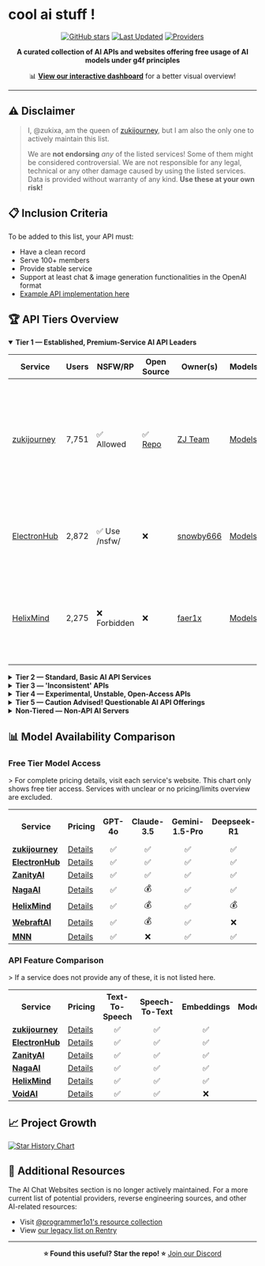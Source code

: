 # cool ai stuff !

<div align="center">

[![GitHub stars](https://img.shields.io/github/stars/zukixa/cool-ai-stuff?style=social)](https://github.com/zukixa/cool-ai-stuff/stargazers)
[![Last Updated](https://img.shields.io/badge/Last%20Updated-May%2025%2C%202025-blue)](https://github.com/zukixa/cool-ai-stuff)
[![Providers](https://img.shields.io/badge/API%20Providers-15%2B-green)](https://github.com/zukixa/cool-ai-stuff)

**A curated collection of AI APIs and websites offering free usage of AI models under g4f principles**

📊 **[View our interactive dashboard](https://cas.zukijourney.com)** for a better visual overview!

</div>

---

## ⚠️ Disclaimer

> I, @zukixa, am the queen of [zukijourney](https://github.com/zukijourney), but I am also the only one to actively maintain this list.
>
> We are **not endorsing** _any_ of the listed services! Some of them might be considered controversial. We are not responsible for any legal, technical or any other damage caused by using the listed services. Data is provided without warranty of any kind. **Use these at your own risk!**

## 📋 Inclusion Criteria

To be added to this list, your API must:

- Have a clean record
- Serve 100+ members
- Provide stable service
- Support at least chat & image generation functionalities in the OpenAI format
- [Example API implementation here](https://github.com/zukijourney/example-api)

## 🏆 API Tiers Overview

<details open>
<summary><b>Tier 1 — Established, Premium-Service AI API Leaders</b></summary>

| Service                                      | Users | NSFW/RP       | Open Source                                        | Owner(s)                                  | Models                                             | Notes                                                                                                                           |
| -------------------------------------------- | ----- | ------------- | -------------------------------------------------- | ----------------------------------------- | -------------------------------------------------- | ------------------------------------------------------------------------------------------------------------------------------- |
| [zukijourney](https://discord.gg/DWU2egFnHh) | 7,751 | ✅ Allowed    | ✅ [Repo](https://github.com/zukijourney/api-oss/) | [ZJ Team](https://zukijourney.com/)       | [Models](https://docs.zukijourney.com/models)      | The undisputed leader of the AI APIs, the largest & oldest of its kind still running. Offers other popular AI-related bots too. |
| [ElectronHub](https://discord.gg/4xg2TM3mNP) | 2,872 | ✅ Use /nsfw/ | ❌                                                 | [snowby666](https://github.com/snowby666) | [Models](https://playground.electronhub.top/model) | Developed by the maintainer of the [poe-api-wrapper](https://github.com/snowby666/poe-api-wrapper). Very RP-friendly.           |
| [HelixMind](https://discord.gg/466vKB47JH) | 2,275 | ❌ Forbidden | ❌          | [faer1x](https://github.com/faer1x)     | [Models](https://helixmind.online/model)    | Subscription-based service that 'just about' fits into the g4f principles definition with its free tier. |

</details>

<details>
<summary><b>Tier 2 — Standard, Basic AI API Services</b></summary>

| Service                                    | Users | NSFW/RP      | Open Source | Owner(s)                                | Models                                      | Notes                                                                                                    |
| ------------------------------------------ | ----- | ------------ | ----------- | --------------------------------------- | ------------------------------------------- | -------------------------------------------------------------------------------------------------------- |
| [NagaAI](https://discord.gg/8ywEPhnJy4)    | 3,459 | ❌ Forbidden | ❌          | [ZentixUA](https://github.com/ZentixUA) | [Models](https://api.naga.ac/v1/models)     | Honorary successor to ChimeraGPT, the largest g4f API in history (16k users).                            |
| [VoidAI](https://discord.gg/2nQwkvFFj6)    | 669   | ✅ Limited   | ❌          | [acatto](https://github.com/acattoXD)   | [Models](https://api.voidai.app/v1/models)      | An odd api with historically some other ai-related projects. Now focused on just APIs it seems.        |
| [FresedGPT](https://discord.gg/AWzY3b2DJH) | 454   | ❌ Forbidden | ❌          | [Fresed](https://github.com/qazplmqaz)  | [Models](https://fresedapi.fun/v1/models) | One of the best APIs out there, but struggling to recover after a server nuke.                           |

</details>

<details>
<summary><b>Tier 3 — 'Inconsistent' APIs</b></summary>

| Service                                    | Users | NSFW/RP      | Open Source | Owner(s)                                | Models                                          | Notes                                                                                                  |
| ------------------------------------------ | ----- | ------------ | ----------- | --------------------------------------- | ----------------------------------------------- | ------------------------------------------------------------------------------------------------------ |
| [WebraftAI](https://discord.gg/vbb2NQuWdR) | 1,524 | ❌ Forbidden | ❌          | [ds_gamer](https://github.com/ds-gamer) | [Models](https://api.webraft.in/freeapi/models) | Recovered from 5-month downtime due to the owner's health issues. Some instability in current service. |
| [FeathrAI](https://discord.gg/WgRsRfH38E) | 1,012   | ❌ Forbidden | ❌                                                | [ichatei](https://feathrai.xyz)        | [Models](https://feathrai.xyz/v1/models)   | [Place has some lore.](https://rentry.co/sjlore)                                              |
| [MNN](https://discord.gg/xKmsCCzUFW)       | 266   | ✅ Limited   | ❌          | [MNN](https://github.com/mkshustov)     | [Models](https://api.mnnai.ru/v1/models)        | Long-term standing small AI API with some useful models.                                               |

</details>

<details>
<summary><b>Tier 4 — Experimental, Unstable, Open-Access APIs</b></summary>

| Service                                   | Users | NSFW/RP      | Open Source                                       | Owner(s)                               | Models                                     | Notes                                                                                         |
| ----------------------------------------- | ----- | ------------ | ------------------------------------------------- | -------------------------------------- | ------------------------------------------ | --------------------------------------------------------------------------------------------- |
| [RespyTech](https://discord.gg/VQQyCNFnJA) | 664    | ❌ Forbidden | ❌ |[respy](https://github.com/rimunace)| [Models](https://api.rimunace.xyz/v1/models)| The AI API is however a layer two, being a 'collection' of all APIs on this list here.                 |
| [NexeonAI](https://discord.gg/5DfYgqX9DU)  | 374   | ❌ Forbidden | ❌                                                    | [Sakuya](https://github.com/LiveGamer101) | [Models](https://nexeonai.com/v1/models)         | Owner has been regularly DDOSing competition very openly and publicly. He is the local federal agent. |

</details>

<details>
<summary><b>Tier 5 — Caution Advised! Questionable AI API Offerings</b></summary>

| Service                                    | Users | NSFW/RP      | Open Source                                           | Owner(s)                                  | Models                                           | Why Potentially Misleading?                                                                                  |
| ------------------------------------------ | ----- | ------------ | ----------------------------------------------------- | ----------------------------------------- | ------------------------------------------------ | ------------------------------------------------------------------------------------------------------------ |
| [ShapesInc](https://discord.gg/shapes) | 225311 | ✅ Limited | ❌                                                    | [ShapesInc](https://github.com/shapesinc)     | [Models](https://shapes.inc/developer)           | Doesn't need an introduction. Only here due to a unfortunate techniality of the definition of g4f - to which they SOMEHOW count. |
| [ZanityAI](https://discord.gg/8GgUak8KrK)    | 1,444 | 💰 Paid only  | ❌                                                 | [Voidii](https://github.com/void6670)     | [Models](https://api.zanity.xyz/v1/models)         | did not pay his debt of 277 dolar to Godinhas                       |
| [exomlapi](https://discord.gg/QVqqwRjEyE)   | 191 | ✅ Limited   | ✅ [Repo](https://github.com/exomlapi/exomlapi)                                                 | [exomlapi](https://github.com/exomlapi)     | [Models](https:/exomlapi.com/v1/models)           | [De-Facto Owner is a subhumanely terrible being.](https://rentry.co/hitlerofg4f)    [Yes, this is yet another meow/cably project](https://rentry.co/itsalwaysmeow)                         |
</details>

<details>
<summary><b>Non-Tiered — Non-API AI Servers</b></summary>

| Service                                                       | Users  | What does it provide?                                                                                                               | Other Notes                                                                                              |
| ------------------------------------------------------------- | ------ | ----------------------------------------------------------------------------------------------------------------------------------- | -------------------------------------------------------------------------------------------------------- |
| [g4f.ai](https://discord.gg/nks3XTxdsN)                       | 12,418 | Hub of the github [repository](https://github.com/xtekky/gpt4free) that started it all.                                             | Not very active, nor really moderated.                                                                   |
| [NexusAI](https://discord.gg/YA6ESvHsCF)                      | 6,874  | Continuation of an older project. Provides UIs for image and ai text generation.                                                    | Moonman/Pushkar is a known credit card fraudster and self-advertised his projects in many places before. |
| [FreeGPT4](https://discord.gg/free-gpt-4-1106520284967735316) | 4,819  | Ancient community of gpt-4-free individuals. Plenty good AI-related content.                                                        | Ran by [@lomusire](https://github.com/Lomusire)                                                          |
| [SpyrkAI](https://discord.gg/A6mhxXMcWe)                      | 631    | AI Labs founded by (some) ex-community members; aims to create a free & OSS alt. to OpenAI, leveraging growing interest in AI APIs. | Currently a slightly inactive server, but some behind-the-scenes work continues.                         |
| [OpenShapes](https://discord.gg/S4djBxRehM)                   | 167     | Project server for 'open source character-ai-like discord bots' - the OpenShapes platform.                                          | Still a WIP - project wise. Selfhost option works!                                                       |
| [serika.dev](https://discord.gg/dThZb9MNxa)                   | 52     | Project server for 'open source character-ai-like website characters' - the serika.dev platform                                         | Ran by a friend of the ZJ team.                                                   |

</details>

## 📊 Model Availability Comparison

### Free Tier Model Access

<table>
> For complete pricing details, visit each service's website. This chart only shows free tier access. Services with unclear or no pricing/limits overview are excluded.
  <tr>
    <th>Service</th>
    <th>Pricing</th>
    <th>GPT-4o</th>
    <th>Claude-3.5</th>
    <th>Gemini-1.5-Pro</th>
    <th>Deepseek-R1</th>
    <th>DALL-E-3</th>
    <th>Stable-Diffusion-3.5</th>
  </tr>
  <tr>
    <td><b><a href="https://discord.gg/DWU2egFnHh">zukijourney</a></b></td>
    <td><a href="https://docs.zukijourney.com/models">Details</a></td>
    <td align="center">✅</td>
    <td align="center">✅</td>
    <td align="center">✅</td>
    <td align="center">✅</td>
    <td align="center">✅</td>
    <td align="center">✅</td>
  </tr>
  <tr>
    <td><b><a href="https://discord.gg/4xg2TM3mNP">ElectronHub</a></b></td>
    <td><a href="https://www.electronhub.top/pricing">Details</a></td>
    <td align="center">✅</td>
    <td align="center">✅</td>
    <td align="center">✅</td>
    <td align="center">✅</td>
    <td align="center">✅</td>
    <td align="center">✅</td>
  </tr>
  <tr>
    <td><b><a href="https://discord.gg/8GgUak8KrK">ZanityAI</a></b></td>
    <td><a href="https://docs.zanity.xyz">Details</a></td>
    <td align="center">✅</td>
    <td align="center">✅</td>
    <td align="center">✅</td>
    <td align="center">✅</td>
    <td align="center">✅</td>
    <td align="center">✅</td>
  </tr>
  <tr>
    <td><b><a href="https://discord.gg/8ywEPhnJy4">NagaAI</a></b></td>
    <td><a href="https://naga.ac/dashboard/models">Details</a></td>
    <td align="center">✅</td>
    <td align="center">💰</td>
    <td align="center">✅</td>
    <td align="center">✅</td>
    <td align="center">💰</td>
    <td align="center">💰</td>
  </tr>
  <tr>
    <td><b><a href="https://discord.gg/466vKB47JH">HelixMind</a></b></td>
    <td><a href="https://helixmind.online/#pricing">Details</a></td>
    <td align="center">✅</td>
    <td align="center">💰</td>
    <td align="center">✅</td>
    <td align="center">💰</td>
    <td align="center">✅</td>
    <td align="center">💰</td>
  </tr>
  <tr>
    <td><b><a href="https://discord.gg/vbb2NQuWdR">WebraftAI</a></b></td>
    <td><a href="https://api.webraft.in/freeapi/models">Details</a></td>
    <td align="center">✅</td>
    <td align="center">💰</td>
    <td align="center">✅</td>
    <td align="center">❌</td>
    <td align="center">✅</td>
    <td align="center">❌</td>
  </tr>
   <tr>
    <td><b><a href="https://discord.gg/xKmsCCzUFW">MNN</a></b></td>
    <td><a href="https://api.mnnai.ru/v1/models">Details</a></td>
    <td align="center">✅</td>
    <td align="center">❌</td>
    <td align="center">✅</td>
    <td align="center">✅</td>
    <td align="center">✅</td>
    <td align="center">❌</td>
  </tr>
</table>

### API Feature Comparison

<table>
  > If a service does not provide any of these, it is not listed here.
  <tr>
    <th>Service</th>
    <th>Pricing</th>
    <th>Text-To-Speech</th>
    <th>Speech-To-Text</th>
    <th>Embeddings</th>
    <th>Moderations</th>
    <th>Translation</th>
    <th>Image-Upscale</th>
  </tr>
  <tr>
    <td><b><a href="https://discord.gg/DWU2egFnHh">zukijourney</a></b></td>
    <td><a href="https://docs.zukijourney.com/models">Details</a></td>
    <td align="center">✅</td>
    <td align="center">✅</td>
    <td align="center">✅</td>
    <td align="center">✅</td>
    <td align="center">✅</td>
    <td align="center">✅</td>
  </tr>
  <tr>
    <td><b><a href="https://discord.gg/4xg2TM3mNP">ElectronHub</a></b></td>
    <td><a href="https://www.electronhub.top/pricing">Details</a></td>
    <td align="center">✅</td>
    <td align="center">✅</td>
    <td align="center">✅</td>
    <td align="center">✅</td>
    <td align="center">✅</td>
    <td align="center">❌</td>
  </tr>
  <tr>
    <td><b><a href="https://discord.gg/8GgUak8KrK">ZanityAI</a></b></td>
    <td><a href="https://docs.zanity.xyz">Details</a></td>
    <td align="center">✅</td>
    <td align="center">✅</td>
    <td align="center">✅</td>
    <td align="center">✅</td>
    <td align="center">✅</td>
    <td align="center">❌</td>
  </tr>
  <tr>
    <td><b><a href="https://discord.gg/8ywEPhnJy4">NagaAI</a></b></td>
    <td><a href="https://naga.ac/dashboard/models">Details</a></td>
    <td align="center">✅</td>
    <td align="center">✅</td>
    <td align="center">✅</td>
    <td align="center">✅</td>
    <td align="center">✅</td>
    <td align="center">❌</td>
  </tr>
  <tr>
    <td><b><a href="https://discord.gg/466vKB47JH">HelixMind</a></b></td>
    <td><a href="https://helixmind.online/#pricing">Details</a></td>
    <td align="center">✅</td>
    <td align="center">✅</td>
    <td align="center">✅</td>
    <td align="center">✅</td>
    <td align="center">✅</td>
    <td align="center">❌</td>
  </tr>
  <tr>
    <td><b><a href="https://discord.gg/2nQwkvFFj6">VoidAI</a></b></td>
    <td><a href="https://voidai.app/pricing">Details</a></td>
    <td align="center">✅</td>
    <td align="center">✅</td>
    <td align="center">❌</td>
    <td align="center">✅</td>
    <td align="center">✅</td>
    <td align="center">❌</td>
  </tr>
</table>

## 📈 Project Growth

<a href="https://star-history.com/#zukixa/cool-ai-stuff&Date">
  <picture>
    <source media="(prefers-color-scheme: dark)" srcset="https://api.star-history.com/svg?repos=zukixa/cool-ai-stuff&type=Date&theme=dark" />
    <source media="(prefers-color-scheme: light)" srcset="https://api.star-history.com/svg?repos=zukixa/cool-ai-stuff&type=Date" />
    <img alt="Star History Chart" src="https://api.star-history.com/svg?repos=zukixa/cool-ai-stuff&type=Date" />
  </picture>
</a>

## 📌 Additional Resources

The AI Chat Websites section is no longer actively maintained. For a more current list of potential providers, reverse engineering sources, and other AI-related resources:

- Visit [@programmer1o1's resource collection](https://www.tankie.xyz/vacepw)
- View [our legacy list on Rentry](https://rentry.co/pm8n86ec)

---

<div align="center">
  
**⭐ Found this useful? Star the repo! ⭐**
[Join our Discord](https://discord.gg/DWU2egFnHh)

</div>
